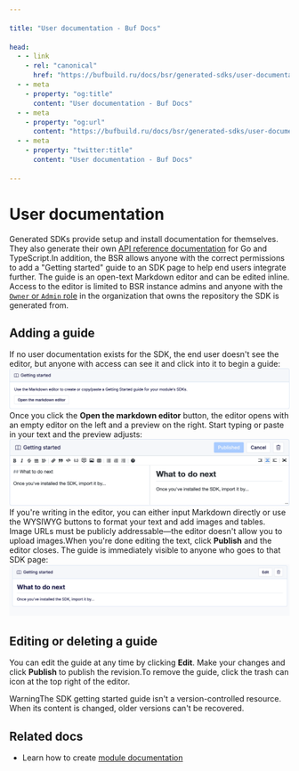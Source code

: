 ```yaml
---

title: "User documentation - Buf Docs"

head:
  - - link
    - rel: "canonical"
      href: "https://bufbuild.ru/docs/bsr/generated-sdks/user-documentation/"
  - - meta
    - property: "og:title"
      content: "User documentation - Buf Docs"
  - - meta
    - property: "og:url"
      content: "https://bufbuild.ru/docs/bsr/generated-sdks/user-documentation/"
  - - meta
    - property: "twitter:title"
      content: "User documentation - Buf Docs"

---
```


# User documentation

Generated SDKs provide setup and install documentation for themselves. They also generate their own [API reference documentation](../tutorial/#api-reference) for Go and TypeScript.In addition, the BSR allows anyone with the correct permissions to add a "Getting started" guide to an SDK page to help end users integrate further. The guide is an open-text Markdown editor and can be edited inline. Access to the editor is limited to BSR instance admins and anyone with the [`Owner` or `Admin` role](../../admin/roles/#organization-roles) in the organization that owns the repository the SDK is generated from.

## Adding a guide

If no user documentation exists for the SDK, the end user doesn't see the editor, but anyone with access can see it and click into it to begin a guide:![Screenshot of the editor's beginning state](../../../images/bsr/sdks/gs-editor-empty.png)Once you click the **Open the markdown editor** button, the editor opens with an empty editor on the left and a preview on the right. Start typing or paste in your text and the preview adjusts:![Screenshot of the editor's active window](../../../images/bsr/sdks/gs-editor-preview.png)If you're writing in the editor, you can either input Markdown directly or use the WYSIWYG buttons to format your text and add images and tables. Image URLs must be publicly addressable—the editor doesn't allow you to upload images.When you're done editing the text, click **Publish** and the editor closes. The guide is immediately visible to anyone who goes to that SDK page:![Screenshot of the published guide](../../../images/bsr/sdks/gs-editor-published.png)

## Editing or deleting a guide

You can edit the guide at any time by clicking **Edit**. Make your changes and click **Publish** to publish the revision.To remove the guide, click the trash can icon at the top right of the editor.

WarningThe SDK getting started guide isn't a version-controlled resource. When its content is changed, older versions can't be recovered.

## Related docs

- Learn how to create [module documentation](../../documentation/create-docs/)

